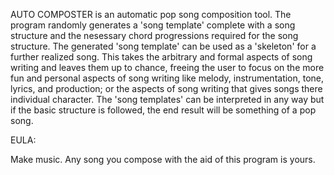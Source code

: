 AUTO COMPOSTER is an automatic pop song composition tool. The program randomly generates a 'song template' complete with a song structure and the nesessary chord progressions required for the song structure. The generated 'song template' can be used as a 'skeleton' for a further realized song. This takes the arbitrary and formal aspects of song writing and leaves them up to chance, freeing the user to focus on the more fun and personal aspects of song writing like melody, instrumentation, tone, lyrics, and production; or the aspects of song writing that gives songs there individual character. The 'song templates' can be interpreted in any way but if the basic structure is followed, the end result will be something of a pop song.

EULA:

Make music. Any song you compose with the aid of this program is yours.

